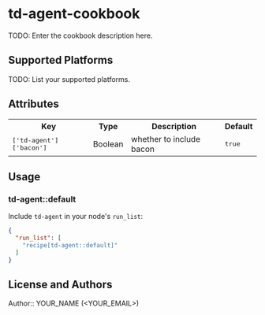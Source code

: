 # td-agent-cookbook

TODO: Enter the cookbook description here.

## Supported Platforms

TODO: List your supported platforms.

## Attributes

<table>
  <tr>
    <th>Key</th>
    <th>Type</th>
    <th>Description</th>
    <th>Default</th>
  </tr>
  <tr>
    <td><tt>['td-agent']['bacon']</tt></td>
    <td>Boolean</td>
    <td>whether to include bacon</td>
    <td><tt>true</tt></td>
  </tr>
</table>

## Usage

### td-agent::default

Include `td-agent` in your node's `run_list`:

```json
{
  "run_list": [
    "recipe[td-agent::default]"
  ]
}
```

## License and Authors

Author:: YOUR_NAME (<YOUR_EMAIL>)
